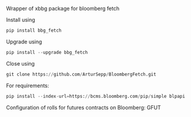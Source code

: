 Wrapper of xbbg package for bloomberg fetch

Install using
```python 
pip install bbg_fetch
```

Upgrade using
```python 
pip install --upgrade bbg_fetch
```

Close using
```python 
git clone https://github.com/ArturSepp/BloombergFetch.git
```


For requirements:
```python 
pip install --index-url=https://bcms.bloomberg.com/pip/simple blpapi
```

Configuration of rolls for futures contracts on Bloomberg: GFUT
